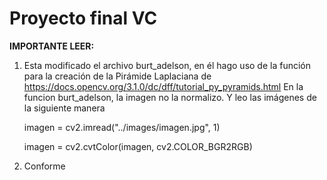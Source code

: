 # Proyecto final VC

**IMPORTANTE LEER:**

1. Esta modificado el archivo burt_adelson, en él hago uso de la función
   para la creación de la Pirámide Laplaciana de https://docs.opencv.org/3.1.0/dc/dff/tutorial_py_pyramids.html
   En la funcion burt_adelson, la imagen no la normalizo. Y leo las imágenes
   de la siguiente manera

   imagen = cv2.imread("../images/imagen.jpg", 1)

   imagen = cv2.cvtColor(imagen, cv2.COLOR_BGR2RGB)

2. Conforme
